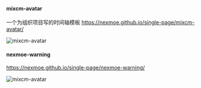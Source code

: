 #### mixcm-avatar
一个为组织项目写的时间轴模板
https://nexmoe.github.io/single-page/mixcm-avatar/

![mixcm-avatar](https://nexmoe.github.io/single-page/cover/2738569080.png)

#### nexmoe-warning
https://nexmoe.github.io/single-page/nexmoe-warning/

![mixcm-avatar](https://nexmoe.github.io/single-page/cover/59f545cd0b244.png)
